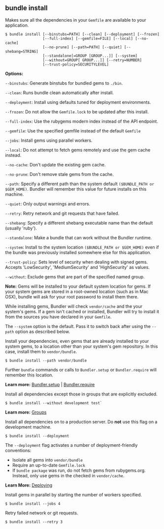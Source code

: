## bundle install

Makes sure all the dependencies in your `Gemfile` are available to your application.

```
$ bundle install [--binstubs=PATH] [--clean] [--deployment] [--frozen]
                 [--full-index] [--gemfile=FILE] [--local] [--no-cache]
                 [--no-prune] [--path=PATH] [--quiet] [--shebang=STRING]
                 [--standalone[=GROUP [GROUP...]] [--system]
                 [--without=GROUP[ GROUP...]] [--retry=NUMBER]
                 [--trust-policy=SECURITYLEVEL]
```

**Options:**

`--binstubs`: Generate binstubs for bundled gems to `./bin`.

`--clean`: Runs bundle clean automatically after install.

`--deployment`: Install using defaults tuned for deployment environments.

`--frozen`: Do not allow the `Gemfile.lock` to be updated after this install.

`--full-index`: Use the rubygems modern index instead of the API endpoint.

`--gemfile`: Use the specified gemfile instead of the default `Gemfile`

`--jobs`: Install gems using parallel workers.

`--local`: Do not attempt to fetch gems remotely and use the gem cache instead.

`--no-cache`: Don't update the existing gem cache.

`--no-prune`: Don't remove stale gems from the cache.

`--path`: Specify a different path than the system default `($BUNDLE_PATH or $GEM_HOME)`.
Bundler will remember this value for future installs on this machine.

`--quiet`: Only output warnings and errors.

`--retry`: Retry network and git requests that have failed.

`--shebang`: Specify a different shebang executable name than the default (usually 'ruby').

`--standalone`: Make a bundle that can work without the Bundler runtime.

`--system`: Install to the system location `($BUNDLE_PATH or $GEM_HOME)` even if
the bundle was previously installed somewhere else for this application.

`--trust-policy`: Sets level of security when dealing with signed gems. Accepts
'LowSecurity', 'MediumSecurity' and 'HighSecurity' as values.

`--without`: Exclude gems that are part of the specified named group.

<aside class="notes">
  <p>
    <b>Note:</b> Gems will be installed to your default system location for
    gems. If your system gems are stored in a root-owned location (such as in
    Mac OSX), bundle will ask for your root password to install them there.
  </p>
  <p>
    While installing gems, Bundler will check <code>vendor/cache</code> and the
    your system's gems. If a gem isn't cached or installed, Bundler will try to
    install it from the sources you have declared in your <code>Gemfile</code>.
  </p>
  <p>
    The <code>--system</code> option is the default. Pass it to switch back
    after using the <code>--path</code> option as described below.
  </p>
</aside>

Install your dependencies, even gems that are already installed to your system
gems, to a location other than your system's gem repository. In this case,
install them to `vendor/bundle`.

```
$ bundle install --path vendor/bundle
```

<aside class="notes">
  Further <code>bundle</code> commands or calls to <code>Bundler.setup</code> or
  <code>Bundler.require</code> will remember this location.
</aside>

**Learn more:** [Bundler.setup](./bundler_setup.html) | [Bundler.require](./groups.html)

Install all dependencies except those in groups that are explicitly excluded.

```
$ bundle install --without development test`
```

**Learn more:** [Groups](./groups.html)

Install all dependencies on to a production server. Do **not** use this flag on
a development machine.

```
$ bundle install --deployment
```

The `--deployment` flag activates a number of deployment-friendly conventions:

- Isolate all gems into `vendor/bundle`
- Require an up-to-date `Gemfile.lock`
- If `bundle package` was run, do not fetch gems from rubygems.org. Instead,
only use gems in the checked in `vendor/cache`.

**Learn More:** [Deploying](./deploying.html)

Install gems in parallel by starting the number of workers specified.

```
$ bundle install --jobs 4
```

Retry failed network or git requests.

```
$ bundle install --retry 3
```
